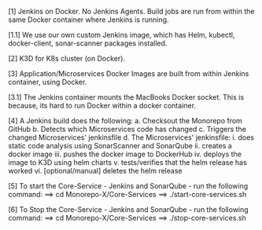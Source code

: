 [1] Jenkins on Docker. No Jenkins Agents. Build jobs are run from within the same Docker container where Jenkins is running.

[1.1] We use our own custom Jenkins image, which has Helm, kubectl, docker-client, sonar-scanner packages installed.

[2] K3D for K8s cluster (on Docker).

[3] Application/Microservices Docker Images are built from within Jenkins container, using Docker.

[3.1] The Jenkins container mounts the MacBooks Docker socket. This is because, its hard to run Docker within a docker container.

[4] A Jenkins build does the following:
a. Checksout the Monorepo from GitHub
b. Detects which Microservices code has changed
c. Triggers the changed Microservices' jenkinsfile
d. The Microservices' jenkinsfile:
  i. does static code analysis using SonarScanner and SonarQube
  ii. creates a docker image
  iii. pushes the docker image to DockerHub
  iv. deploys the image to K3D using helm charts
  v. tests/verifies that the helm release has worked
  vi. [optional/manual] deletes the helm release

[5] To start the Core-Service - Jenkins and SonarQube - run the following command:
==> cd Monorepo-X/Core-Services
==> ./start-core-services.sh

[6] To Stop the Core-Service - Jenkins and SonarQube - run the following command:
==> cd Monorepo-X/Core-Services
==> ./stop-core-services.sh
